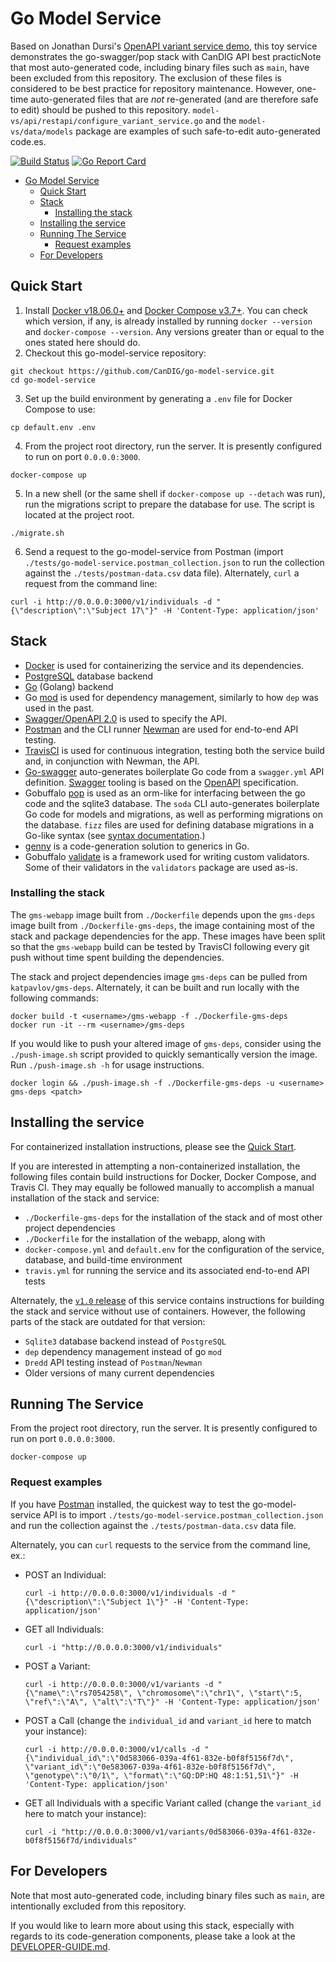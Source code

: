 # Go Model Service

Based on Jonathan Dursi's [OpenAPI variant service demo](https://github.com/ljdursi/openapi_calls_example), this toy service demonstrates the go-swagger/pop stack with CanDIG API best practicNote that most auto-generated code, including binary files such as `main`, have been excluded from this repository. The exclusion of these files is considered to be best practice for repository maintenance. However, one-time auto-generated files that are *not* re-generated (and are therefore safe to edit) should be pushed to this repository. `model-vs/api/restapi/configure_variant_service.go` and the `model-vs/data/models` package are examples of such safe-to-edit auto-generated code.es.

[![Build Status](https://travis-ci.org/CanDIG/go-model-service.svg?branch=master)](https://travis-ci.org/CanDIG/go-model-service)
[![Go Report Card](https://goreportcard.com/badge/github.com/candig/go-model-service)](https://goreportcard.com/report/github.com/candig/go-model-service)

<!-- @import "[TOC]" {cmd="toc" depthFrom=1 depthTo=6 orderedList=false} -->
<!-- code_chunk_output -->

- [Go Model Service](#go-model-service)
  - [Quick Start](#quick-start)
  - [Stack](#stack)
    - [Installing the stack](#installing-the-stack)
  - [Installing the service](#installing-the-service)
  - [Running The Service](#running-the-service)
    - [Request examples](#request-examples)
  - [For Developers](#for-developers)

<!-- /code_chunk_output -->

## Quick Start

1. Install [Docker v18.06.0+](https://docs.docker.com/get-docker/) and [Docker Compose v3.7+](https://docs.docker.com/compose/install/). You can check which version, if any, is already installed by running `docker --version` and `docker-compose --version`. Any versions greater than or equal to the ones stated here should do.
2. Checkout this go-model-service repository:
  ```
  git checkout https://github.com/CanDIG/go-model-service.git
  cd go-model-service
  ```
3. Set up the build environment by generating a `.env` file for Docker Compose to use:
  ```
  cp default.env .env
  ```
4. From the project root directory, run the server. It is presently configured to run on port `0.0.0.0:3000`.
  ```
  docker-compose up
  ```
5. In a new shell (or the same shell if `docker-compose up --detach` was run), run the migrations script to prepare the database for use. The script is located at the project root.
  ```
  ./migrate.sh
  ```
6. Send a request to the go-model-service from Postman (import `./tests/go-model-service.postman_collection.json` to run the collection against the `./tests/postman-data.csv` data file). Alternately, `curl` a request from the command line:
  ```
  curl -i http://0.0.0.0:3000/v1/individuals -d "{\"description\":\"Subject 17\"}" -H 'Content-Type: application/json'
  ```

## Stack

- [Docker](https://www.docker.com/) is used for containerizing the service and its dependencies.
- [PostgreSQL](https://www.postgresql.org/) database backend
- [Go](https://golang.org/) (Golang) backend
- Go [mod](https://blog.golang.org/using-go-modules) is used for dependency management, similarly to how `dep` was used in the past.
- [Swagger/OpenAPI 2.0](https://swagger.io/specification/v2/) is used to specify the API.
- [Postman](https://www.postman.com/) and the CLI runner [Newman](https://learning.postman.com/docs/postman/collection-runs/command-line-integration-with-newman/) are used for end-to-end API testing.
- [TravisCI](https://travis-ci.org/) is used for continuous integration, testing both the service build and, in conjunction with Newman, the API.
- [Go-swagger](https://goswagger.io/) auto-generates boilerplate Go code from a `swagger.yml` API definition. [Swagger](https://swagger.io/) tooling is based on the [OpenAPI](https://www.openapis.org/) specification.
- Gobuffalo [pop](https://github.com/gobuffalo/pop) is used as an orm-like for interfacing between the go code and the sqlite3 database. The `soda` CLI auto-generates boilerplate Go code for models and migrations, as well as performing migrations on the database. `fizz` files are used for defining database migrations in a Go-like syntax (see [syntax documentation](https://gobuffalo.io/en/docs/db/fizz/).)
- [genny](https://github.com/CanDIG/genny) is a code-generation solution to generics in Go.
- Gobuffalo [validate](https://github.com/gobuffalo/validate) is a framework used for writing custom validators. Some of their validators in the `validators` package are used as-is.

### Installing the stack

The `gms-webapp` image built from `./Dockerfile` depends upon the `gms-deps` image built from `./Dockerfile-gms-deps`, the image containing most of the stack and package dependencies for the app. These images have been split so that the `gms-webapp` build can be tested by TravisCI following every git push without time spent building the dependencies.

The stack and project dependencies image `gms-deps` can be pulled from `katpavlov/gms-deps`. Alternately, it can be built and run locally with the following commands:
  ```
  docker build -t <username>/gms-webapp -f ./Dockerfile-gms-deps
  docker run -it --rm <username>/gms-deps
  ```

If you would like to push your altered image of `gms-deps`, consider using the `./push-image.sh` script provided to quickly semantically version the image. Run `./push-image.sh -h` for usage instructions.
  ```
  docker login && ./push-image.sh -f ./Dockerfile-gms-deps -u <username> gms-deps <patch>
  ```

## Installing the service

For containerized installation instructions, please see the [Quick Start](#quick-start).

If you are interested in attempting a non-containerized installation, the following files contain build instructions for Docker, Docker Compose, and Travis CI. They may equally be followed manually to accomplish a manual installation of the stack and service:
- `./Dockerfile-gms-deps` for the installation of the stack and of most other project dependencies
- `./Dockerfile` for the installation of the webapp, along with
- `docker-compose.yml` and `default.env` for the configuration of the service, database, and build-time environment
- `travis.yml` for running the service and its associated end-to-end API tests

Alternately, the [`v1.0` release](https://github.com/CanDIG/go-model-service/tree/v1.0) of this service contains instructions for building the stack and service without use of containers. However, the following parts of the stack are outdated for that version:
- `Sqlite3` database backend instead of `PostgreSQL`
- `dep` dependency management instead of go `mod`
- `Dredd` API testing instead of `Postman`/`Newman`
- Older versions of many current dependencies

## Running The Service

From the project root directory, run the server. It is presently configured to run on port `0.0.0.0:3000`.
  ```
  docker-compose up
  ```

### Request examples

If you have [Postman](https://www.postman.com/downloads/) installed, the quickest way to test the go-model-service API is to import `./tests/go-model-service.postman_collection.json` and run the collection against the `./tests/postman-data.csv` data file.

Alternately, you can `curl` requests to the service from the command line, ex.:
- POST an Individual:
  ```
  curl -i http://0.0.0.0:3000/v1/individuals -d "{\"description\":\"Subject 1\"}" -H 'Content-Type: application/json'
  ```
- GET all Individuals:
  ```
  curl -i "http://0.0.0.0:3000/v1/individuals"
  ```
- POST a Variant:
  ```
  curl -i http://0.0.0.0:3000/v1/variants -d "{\"name\":\"rs7054258\", \"chromosome\":\"chr1\", \"start\":5, \"ref\":\"A\", \"alt\":\"T\"}" -H 'Content-Type: application/json'
  ```
- POST a Call (change the `individual_id` and `variant_id` here to match your instance):
  ```
  curl -i http://0.0.0.0:3000/v1/calls -d "{\"individual_id\":\"0d583066-039a-4f61-832e-b0f8f5156f7d\", \"variant_id\":\"0e583067-039a-4f61-832e-b0f8f5156f7d\", \"genotype\":\"0/1\", \"format\":\"GQ:DP:HQ 48:1:51,51\"}" -H 'Content-Type: application/json'
  ```
- GET all Individuals with a specific Variant called (change the `variant_id` here to match your instance):
  ```
  curl -i "http://0.0.0.0:3000/v1/variants/0d583066-039a-4f61-832e-b0f8f5156f7d/individuals"
  ```

## For Developers

Note that most auto-generated code, including binary files such as `main`, are intentionally excluded from this repository.

If you would like to learn more about using this stack, especially with regards to its code-generation components, please take a look at the [DEVELOPER-GUIDE.md](https://github.com/CanDIG/go-model-service/blob/master/docs/DEVELOPER-GUIDE.md).
